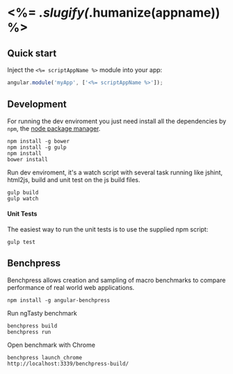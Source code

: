 <%= _.slugify(_.humanize(appname)) %>
========================

## Quick start

Inject the `<%= scriptAppName %>` module into your app:
``` JavaScript
angular.module('myApp', ['<%= scriptAppName %>']);
```

## Development
For running the dev enviroment you just need install
all the dependencies by `npm`, the [node package manager][npm-site]. 

```
npm install -g bower
npm install -g gulp
npm install
bower install
```

Run dev enviroment, it's a watch script with several task running
like jshint, html2js, build and unit test on the js build files.
```
gulp build
gulp watch
```

#### Unit Tests
The easiest way to run the unit tests is to use the supplied npm script:

```
gulp test
```

## Benchpress
Benchpress allows creation and sampling of macro benchmarks to compare performance of real world web applications.
```
npm install -g angular-benchpress
```

Run ngTasty benchmark

```
benchpress build
benchpress run
```

Open benchmark with Chrome
```
benchpress launch_chrome
http://localhost:3339/benchpress-build/
```

[npm-site]: https://www.npmjs.org/
